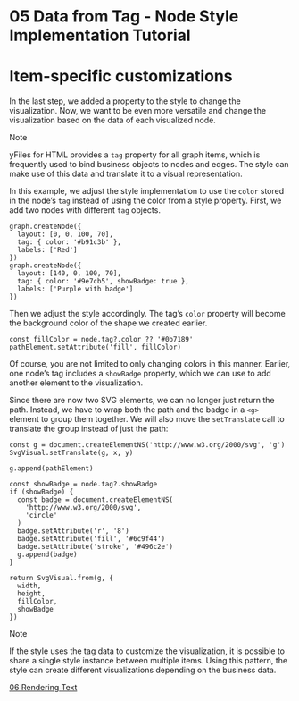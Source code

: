<!--
 //////////////////////////////////////////////////////////////////////////////
 // @license
 // This file is part of yFiles for HTML 2.6.
 // Use is subject to license terms.
 //
 // Copyright (c) 2000-2023 by yWorks GmbH, Vor dem Kreuzberg 28,
 // 72070 Tuebingen, Germany. All rights reserved.
 //
 //////////////////////////////////////////////////////////////////////////////
-->
# 05 Data from Tag - Node Style Implementation Tutorial

# Item-specific customizations

In the last step, we added a property to the style to change the visualization. Now, we want to be even more versatile and change the visualization based on the data of each visualized node.

Note

yFiles for HTML provides a `tag` property for all graph items, which is frequently used to bind business objects to nodes and edges. The style can make use of this data and translate it to a visual representation.

In this example, we adjust the style implementation to use the `color` stored in the node’s `tag` instead of using the color from a style property. First, we add two nodes with different `tag` objects.

```
graph.createNode({
  layout: [0, 0, 100, 70],
  tag: { color: '#b91c3b' },
  labels: ['Red']
})
graph.createNode({
  layout: [140, 0, 100, 70],
  tag: { color: '#9e7cb5', showBadge: true },
  labels: ['Purple with badge']
})
```

Then we adjust the style accordingly. The tag’s `color` property will become the background color of the shape we created earlier.

```
const fillColor = node.tag?.color ?? '#0b7189'
pathElement.setAttribute('fill', fillColor)
```

Of course, you are not limited to only changing colors in this manner. Earlier, one node’s tag includes a `showBadge` property, which we can use to add another element to the visualization.

Since there are now two SVG elements, we can no longer just return the path. Instead, we have to wrap both the path and the badge in a `<g>` element to group them together. We will also move the `setTranslate` call to translate the group instead of just the path:

```
const g = document.createElementNS('http://www.w3.org/2000/svg', 'g')
SvgVisual.setTranslate(g, x, y)

g.append(pathElement)

const showBadge = node.tag?.showBadge
if (showBadge) {
  const badge = document.createElementNS(
    'http://www.w3.org/2000/svg',
    'circle'
  )
  badge.setAttribute('r', '8')
  badge.setAttribute('fill', '#6c9f44')
  badge.setAttribute('stroke', '#496c2e')
  g.append(badge)
}

return SvgVisual.from(g, {
  width,
  height,
  fillColor,
  showBadge
})
```

Note

If the style uses the tag data to customize the visualization, it is possible to share a single style instance between multiple items. Using this pattern, the style can create different visualizations depending on the business data.

[06 Rendering Text](../../tutorial-style-implementation-node/06-render-text/index.html)
